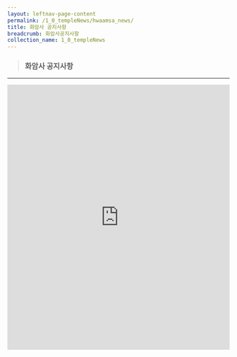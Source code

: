 ```yaml
---
layout: leftnav-page-content
permalink: /1_0_templeNews/hwaamsa_news/
title: 화암사 공지사항
breadcrumb: 화암사공지사항
collection_name: 1_0_templeNews
---
```


> ### **화암사 공지사항**

---



<iframe width="100%"
        height="600"
        src="https://m.cafe.naver.com/ca-fe/web/cafes/29963936/menus/1"
        frameborder="0"
        allow="autoplay; encrypted-media"
        allowfullscreen></iframe>

